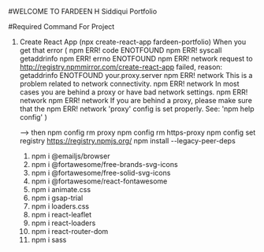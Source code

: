 #WELCOME TO FARDEEN H Siddiqui Portfolio

#Required Command For Project
1. Create React App (npx create-react-app fardeen-portfolio)
    When you get that error 
       ( npm ERR! code ENOTFOUND
        npm ERR! syscall getaddrinfo
        npm ERR! errno ENOTFOUND
        npm ERR! network request to http://registry.npmmirror.com/create-react-app failed, reason: getaddrinfo ENOTFOUND your.proxy.server
        npm ERR! network This is a problem related to network connectivity.
        npm ERR! network In most cases you are behind a proxy or have bad network settings.
        npm ERR! network
        npm ERR! network If you are behind a proxy, please make sure that the
        npm ERR! network 'proxy' config is set properly.  See: 'npm help config' )
        
    --> then
        npm config rm proxy
        npm config rm https-proxy
        npm config set registry https://registry.npmjs.org/
        npm install --legacy-peer-deps 

    1. npm i @emailjs/browser
    2. npm i @fortawesome/free-brands-svg-icons
    3. npm i @fortawesome/free-solid-svg-icons
    4. npm i @fortawesome/react-fontawesome
    5. npm i animate.css
    6. npm i gsap-trial
    7. npm i loaders.css
    8. npm i react-leaflet
    9. npm i react-loaders
    10. npm i react-router-dom
    11. npm i sass
